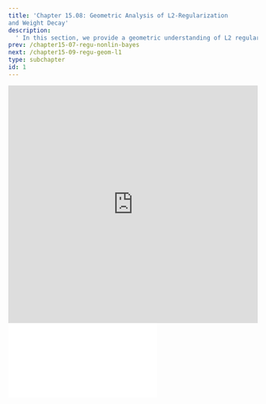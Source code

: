```yaml
---
title: 'Chapter 15.08: Geometric Analysis of L2-Regularization
and Weight Decay'
description:
  ' In this section, we provide a geometric understanding of L2 regularization and discuss its correspondence to weight decay. '
prev: /chapter15-07-regu-nonlin-bayes
next: /chapter15-09-regu-geom-l1
type: subchapter
id: 1
---
```



<!-- Hier jetzt die neuen Links einpflegen -->


<exercise id="1" title="Video Lecture">
<iframe width="100%" height="480" src="https://www.youtube.com/embed/_Y1eEMaxNl8" frameborder="0" allow="accelerometer; autoplay; encrypted-media; gyroscope; picture-in-picture" allowfullscreen></iframe>
</exercise>

<exercise id="2" title="Slides">
<object data="pdfs/15/slides-regu-geom-l2-wdecay.pdf" type="application/pdf" style="width:100%;height:480px">
    <embed src="pdfs/15/slides-regu-geom-l2-wdecay.pdf" type="application/pdf" />
</object>
</exercise>


